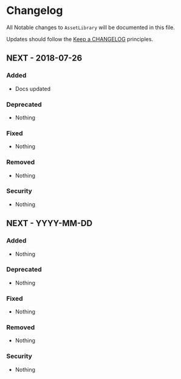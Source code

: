 # Changelog

All Notable changes to `AssetLibrary` will be documented in this file.

Updates should follow the [Keep a CHANGELOG](http://keepachangelog.com/) principles.

## NEXT - 2018-07-26

### Added
- Docs updated

### Deprecated
- Nothing

### Fixed
- Nothing

### Removed
- Nothing

### Security
- Nothing

## NEXT - YYYY-MM-DD

### Added
- Nothing

### Deprecated
- Nothing

### Fixed
- Nothing

### Removed
- Nothing

### Security
- Nothing
